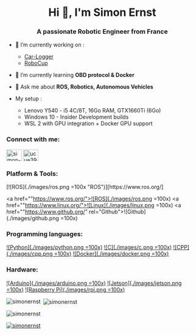 <h1 align="center">Hi 👋, I'm Simon Ernst</h1>
<h3 align="center">A passionate Robotic Engineer from France</h3>


- 🔭 I’m currently working on :
   - [Car-Logger](https://github.com/simonernst/car-logger)
   - [RoboCup](https://github.com/Robocup-Lyontech/robocup-main)

- 🌱 I’m currently learning **OBD protocol & Docker**

- 💬 Ask me about **ROS, Robotics, Autonomous Vehicles**

- My setup :
   - Lenovo Y540 - i5 4C/8T, 16Go RAM, GTX1660Ti (6Go)
   - Windows 10 - Insider Development builds
   - WSL 2 with GPU integration + Docker GPU support

<h3 align="left">Connect with me:</h3>
<p align="left">
<a href="https://linkedin.com/in/simon-ernst" target="blank"><img align="center" src="https://cdn.jsdelivr.net/npm/simple-icons@3.0.1/icons/linkedin.svg" alt="simon-ernst" height="30" width="40" /></a>
<a href="https://www.youtube.com/channel/UCue39wJws6HaM26L7ggLg3g" target="blank"><img align="center" src="https://cdn.jsdelivr.net/npm/simple-icons@3.0.1/icons/youtube.svg" alt="ucue39wjws6ham26l7gglg3g" height="30" width="40" /></a>
</p>

<h3 align="left">Platform & Tools:</h3>
<p align="left"> 
[![ROS](./images/ros.png =100x "ROS")][https://www.ros.org/]

<a href=""https://www.ros.org/">![ROS](./images/ros.png =100x)</a>
<a href=""https://www.linux.org/">![Linux](./images/linux.png =100x)</a>
<a href=""https://www.github.org/" rel="Github">![Github](./images/github.png =100x)</a>
</p>
  
<h3 align="left">Programming languages:</h3>
<p align="left"> 
<a href=""https://www.python.org/" rel="Python">![Python](./images/python.png =100x)</a>
<a href=""https://www.cprogramming.com/" rel="C">![C](./images/c.png =100x)</a>
<a href=""https://www.w3schools.com/cpp/" rel="CPP">![CPP](./images/cpp.png =100x)</a>   
<a href=""https://www.docker.com/" rel="Docker">![Docker](./images/docker.png =100x)</a>   
</p>

<h3 align="left">Hardware:</h3>
<p align="left"> 
<a href=""https://www.arduino.cc/" rel="Arduino">![Arduino](./images/arduino.png =100x)</a>
<a href=""https://www.nvidia.com/" rel="Jetson">![Jetson](./images/jetson.png =100x)</a>
<a href=""https://www.raspberrypi.org/" rel="Raspberry Pi">![Raspberry Pi](./images/rpi.png =100x)</a>   
</p>

<p><img align="left" src="https://github-readme-stats.vercel.app/api/top-langs?username=simonernst&show_icons=true&locale=en&layout=compact" alt="simonernst" /></p>

<p>&nbsp;<img align="center" src="https://github-readme-stats.vercel.app/api?username=simonernst&show_icons=true&locale=en" alt="simonernst" /></p>

<p align="left"> <img src="https://komarev.com/ghpvc/?username=simonernst&label=Profile%20views&color=0e75b6&style=flat" alt="simonernst" /> </p>

<p align="left"> <a href="https://github.com/ryo-ma/github-profile-trophy"><img src="https://github-profile-trophy.vercel.app/?username=simonernst" alt="simonernst" /></a> </p>



